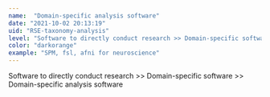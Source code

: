 ```yaml
---
name:  "Domain-specific analysis software"
date: "2021-10-02 20:13:19"
uid: "RSE-taxonomy-analysis"
level: "Software to directly conduct research >> Domain-specific software >> Domain-specific analysis software"
color: "darkorange"
example: "SPM, fsl, afni for neuroscience" 
---
```


Software to directly conduct research >> Domain-specific software >> Domain-specific analysis software